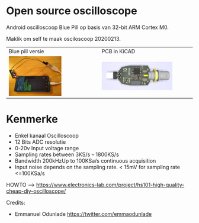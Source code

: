 # Open source oscilloscope
Android oscilloscoop Blue Pill op basis van 32-bit ARM Cortex M0.

Maklik om self te maak osciloscoop 20200213.

<table border="0" width="80%">
 <tr>
   <td>
    Blue pill versie
   </td>
   <td>
     PCB in KiCAD
   </td>
 </tr>
 <tr>
   <td>
    <img src="https://github.com/pappavis/hscope/blob/master/plaatjes/HS101_STM32Utils.jpg?raw=true" width="60%" hieght="60%">
   </td>
   <td>
    <img src="https://github.com/pappavis/hscope/blob/master/plaatjes/PCB-Version.jpg?raw=true" width="80%" hieght="80%">
   </td>
 </tr>
</table>

# Kenmerke
- Enkel kanaal Oscilloscoop
 - 12 Bits ADC resolutie
 - 0-20v Input voltage range
 - Sampling rates between 3KS/s – 1800KS/s
 - Bandwidth 200kHzUp to 100KSa/s continuous acquisition
 - Input noise depends on the sampling rate. < 15mV for sampling rate <=100KSa/s

HOWTO --> https://www.electronics-lab.com/project/hs101-high-quality-cheap-diy-oscilloscope/

Credits:
 - Emmanuel Odunlade  https://twitter.com/emmaodunlade
 
